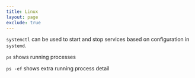 ```yaml
---
title: Linux 
layout: page
exclude: true
---
```


`systemctl` can be used to start and stop services based on configuration in `systemd`.

`ps` shows running processes

`ps -ef` shows extra running process detail
<!--stackedit_data:
eyJoaXN0b3J5IjpbMTMyNzk4NDgwNCwxOTA2MjA1NjU5XX0=
-->
